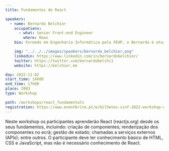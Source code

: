 ```yaml
---
title: Fundamentos de React

speakers:
  - name: Bernardo Belchior
    occupations:
      - what: Senior Front-end Engineer
        where: Rows
    bio: Formado em Engenharia Informática pela FEUP, o Bernardo é atualmente um Senior Front-End Engineer na Rows (rows.com), tendo também trabalhado na Amazon Madrid como Software Engineer. Atualmente, o Bernardo trabalha com React no desenvolvimento da tecnologia que permite renderizar as tabelas na Rows, depois de ter implementado gráficos na mesma plataforma.

    img: "../../../images/speakers/bernardo_belchior.png"
    linkedin: https://www.linkedin.com/in/bernardobelchior/
    twitter: https://twitter.com/bernardobelchi1
    website: https://belchior.me

day: 2022-11-02
start_time: 14h00
end_time: 17h00
place: I003
type: Workshop

path: /workshops/react_fundamentals
registration: https://www.eventbrite.pt/e/bilhetes-sinf-2022-workshop-de-fundamentos-de-react-438724495777
---
```


Neste workshop os participantes aprenderão React (reactjs.org) desde os seus fundamentos, incluindo: criação de componentes; renderização dos componentes no ecrã; gestão de estado; chamadas a serviços externos (APIs); entre outros.
O participante deve ter conhecimento básico de HTML, CSS e JavaScript, mas não é necessário conhecimento de React.
